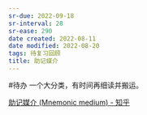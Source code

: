 ```yaml
---
sr-due: 2022-09-18
sr-interval: 28
sr-ease: 290
date created: 2022-08-11
date modified: 2022-08-20
tags: 待复习回顾
title: 助记媒介
---
```


#待办 一个大分类，有时间再细读并搬运。

[助记媒介 (Mnemonic medium) - 知乎](https://zhuanlan.zhihu.com/p/459483765)
